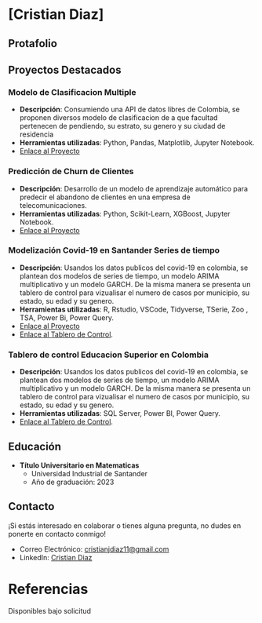 # [Cristian Diaz]
## Protafolio

## Proyectos Destacados

### Modelo de Clasificacion Multiple
- **Descripción**: Consumiendo una API de datos libres de Colombia, se proponen diversos modelo de clasificacion de a que facultad pertenecen de pendiendo, su estrato, su genero y su ciudad de residencia
- **Herramientas utilizadas**: Python, Pandas, Matplotlib, Jupyter Notebook.
- [Enlace al Proyecto](https://github.com/CrasCris/MachineLearning/blob/main/Modelo_Clasificación_Multiple.ipynb)

### Predicción de Churn de Clientes
- **Descripción**: Desarrollo de un modelo de aprendizaje automático para predecir el abandono de clientes en una empresa de telecomunicaciones.
- **Herramientas utilizadas**: Python, Scikit-Learn, XGBoost, Jupyter Notebook.
- [Enlace al Proyecto](https://github.com/CrasCris/MachineLearning/blob/main/Modelo_Clasificación_Multiple.ipynb)

### Modelización Covid-19 en Santander Series de tiempo
- **Descripción**: Usandos los datos publicos del covid-19 en colombia, se plantean dos modelos de series de tiempo, un modelo ARIMA multiplicativo y un modelo GARCH. De la misma manera se presenta un tablero de control para vizualisar el numero de casos por municipio, su estado, su edad y su genero.
- **Herramientas utilizadas**: R, Rstudio, VSCode, Tidyverse, TSerie, Zoo , TSA, Power Bi, Power Query.
- [Enlace al Proyecto](https://github.com/CrasCris/Proyecto/blob/master/ProyectoFinal.R)
- [Enlace al Tablero de Control](https://app.powerbi.com/view?r=eyJrIjoiZWNiOTI4ZTYtNzgxNi00NjAzLWE5YWYtZjBjNDU5NjIzN2NjIiwidCI6IjJlZDU1NzRjLWY5YmEtNDQyNi05NjU4LWU0NzdhZDc0MzlkYiIsImMiOjR9).

### Tablero de control Educacion Superior en Colombia
- **Descripción**: Usandos los datos publicos del covid-19 en colombia, se plantean dos modelos de series de tiempo, un modelo ARIMA multiplicativo y un modelo GARCH. De la misma manera se presenta un tablero de control para vizualisar el numero de casos por municipio, su estado, su edad y su genero.
- **Herramientas utilizadas**: SQL Server, Power BI, Power Query.
- [Enlace al Tablero de Control](https://app.powerbi.com/view?r=eyJrIjoiYzVlMmJkNTAtYTdjOS00MTE0LTkzYzktZjAzNDNlZGJjMDZhIiwidCI6IjJlZDU1NzRjLWY5YmEtNDQyNi05NjU4LWU0NzdhZDc0MzlkYiIsImMiOjR9).

## Educación
- **Título Universitario en Matematicas**
  - Universidad Industrial de Santander
  - Año de graduación: 2023

## Contacto
¡Si estás interesado en colaborar o tienes alguna pregunta, no dudes en ponerte en contacto conmigo!
- Correo Electrónico: [cristianjdiaz11@gmail.com](mailto:cristianjdiaz11@gmail.com)
- LinkedIn: [Cristian Diaz](https://www.linkedin.com/in/cristian-diaz-b17638235/)

# Referencias
Disponibles bajo solicitud
